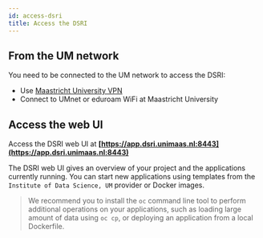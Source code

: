 ```yaml
---
id: access-dsri
title: Access the DSRI
---
```


## From the UM network

You need to be connected to the UM network to access the DSRI:

* Use [Maastricht University VPN](https://vpn.maastrichtuniversity.nl/)
* Connect to UMnet or eduroam WiFi at Maastricht University

## Access the web UI

Access the DSRI web UI at **[https://app.dsri.unimaas.nl:8443](https://app.dsri.unimaas.nl:8443)**

The DSRI web UI gives an overview of your project and the applications currently running. You can start new applications using templates from the `Institute of Data Science, UM` provider or Docker images.

> We recommend you to install the `oc` command line tool to perform additional operations on your applications, such as loading large amount of data using `oc cp`, or deploying an application from a local Dockerfile.